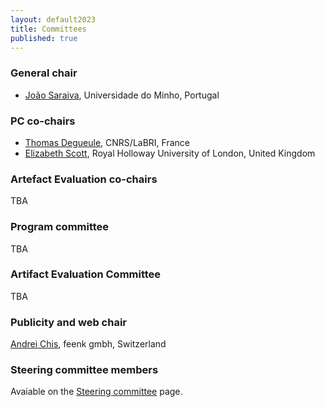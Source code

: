 ```yaml
---
layout: default2023
title: Committees
published: true
---
```


### General chair

* [João Saraiva](https://haslab.uminho.pt/jas/), Universidade do Minho, Portugal

### PC co-chairs

* [Thomas Degueule](https://tdegueul.github.io/), CNRS/LaBRI, France
* [Elizabeth Scott](https://www.cs.rhul.ac.uk/research/languages/esHome/), Royal Holloway University of London, United Kingdom

### Artefact Evaluation co-chairs

TBA

### Program committee

TBA

### Artifact Evaluation Committee

TBA

### Publicity and web chair

[Andrei Chis](https://twitter.com/Chis_Andrei), feenk gmbh, Switzerland

### Steering committee members

Avaiable on the [Steering committee](https://www.sleconf.org/sc/) page.
